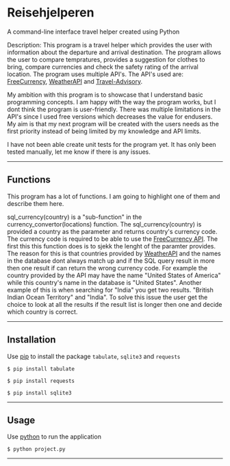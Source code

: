 # Reisehjelperen

A command-line interface travel helper created using Python

Description: This program is a travel helper which provides the user with information about the departure and arrival destination. The program allows the user to compare tempratures, provides a suggestion for clothes to bring, compare currencies and check the safety rating of the arrival location. The program uses multiple API's. The API's used are: [FreeCurrency](https://freecurrencyapi.com/), [WeatherAPI](https://www.weatherapi.com/) and [Travel-Advisory](https://www.travel-advisory.info/data-api).

My ambition with this program is to showcase that I understand basic programming concepts. I am happy with the way the program works, but I dont think the program is user-friendly. There was multiple limitations in the API's since I used free versions which decreases the value for endusers. My aim is that my next program will be created with the users needs as the first priority instead of being limited by my knowledge and API limits. 

I have not been able create unit tests for the program yet. It has only been tested manually, let me know if there is any issues.

---
## Functions

This program has a lot of functions. I am going to highlight one of them and describe them here.

sql_currency(country) is a "sub-function" in the currency_convertor(locations) function. The sql_currency(country) is provided a country as the parameter and returns country's currency code. The currency code is required to be able to use the [FreeCurrency API](https://freecurrencyapi.com/). The first this this function does is to sjekk the lenght of the paramter provides. The reason for this is that countries provided by [WeatherAPI](https://www.weatherapi.com/) and the names in the database dont always match up and if the SQL query result in more then one result if can return the wrong currency code. For example the country provided by the API may have the name "United States of America" while this country's name in the database is "United States". Another example of this is when searching for "India" you get two results. "British Indian Ocean Territory" and "India". To solve this issue the user get the choice to look at all the results if the result list is longer then one and decide which country is correct.



---

## Installation

Use [pip](https://pip.pypa.io/en/stable/) to install the package `tabulate`, `sqlite3` and `requests`
```
$ pip install tabulate
```

```
$ pip install requests
```

```
$ pip install sqlite3
```

---

## Usage

Use [python](https://www.python.org/) to run the application
```
$ python project.py
```

---

